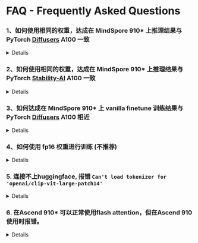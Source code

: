 # FAQ - Frequently Asked Questions

### 1、如何使用相同的权重，达成在 MindSpore 910* 上推理结果与 PyTorch [Diffusers](https://github.com/huggingface/diffusers/blob/main/examples/text_to_image/README_sdxl.md) A100 一致

<details onclose>

#### 回答：

#### (1) 权重转换

- diffuser中openclip pool层 text_projection 操作实现与官方stability-ai不一致，本处follow官方实现； text_projection在两边实现中相差了一个转置操作，自行转换的时候需要检查注意下，本处提供的模型转换[小工具](../tools/model_conversion/README.md)中已带有[转置操作](https://github.com/mindspore-lab/mindone/blob/468be76a35e9308c7b59bf9eaf3791c146539ee4/examples/stable_diffusion_xl/tools/model_conversion/convert_diffusers_to_mindone_sdxl.py#L306C9-L310C48)

#### (2) 超参配置

- 默认超参保持一致 (sampler、sample step、noise input、cfg 等)

- ms中配置以下参数 (以 EulerAncestralSampler 为例):
    - `--discretization DiffusersDDPMDiscretization`
    - `--precision_keep_origin_dtype True`

    ```shell
    python demo/sampling_without_streamlit.py \
      --config configs/inference/sd_xl_base.yaml \
      --weight checkpoints/sd_xl_base_1.0_ms.ckpt \
      --prompt "Astronaut in a jungle, cold color palette, muted colors, detailed, 8k" \
      --sampler EulerAncestralSampler \
      --sample_step 40 \
      --guidance_scale 5.0 \
      --discretization DiffusersDDPMDiscretization \
      --precision_keep_origin_dtype True
    ```

#### (3) 固定输入noise

- 在diffusers运行过程中保存输入latent为`.npy文件`, 通过 `--init_latent_path` 接口控制输入latent noise 固定输入噪声一致；

- (可选, 仅带随机采样的sampler需要配置) 在diffusers运行过程中保存每个sample step添加的随机噪声为`.npy文件`, 通过 `--init_noise_scheduler_path` 配置固定每个sample step添加的随机噪声一致，当前仅`EulerA采样器`生效；

</details>


### 2、如何使用相同的权重，达成在 MindSpore 910* 上推理结果与 PyTorch [Stability-AI](https://github.com/Stability-AI/generative-models) A100 一致

<details onclose>

#### 回答：

#### (1) 超参配置

- 默认超参保持一致 (sampler、sample step、noise input、cfg 等)

    ```shell
    python demo/sampling_without_streamlit.py \
      --config configs/inference/sd_xl_base.yaml \
      --weight checkpoints/sd_xl_base_1.0_ms.ckpt \
      --prompt "Astronaut in a jungle, cold color palette, muted colors, detailed, 8k" \
    ```

#### (2) 固定输入noise

- 在stability-ai代码运行过程中保存输入latent为`.npy文件`, 通过 `--init_latent_path` 接口控制输入latent noise 固定输入噪声一致；

</details>


### 3、如何达成在 MindSpore 910* 上 vanilla finetune 训练结果与 PyTorch [Diffusers](https://github.com/huggingface/diffusers/blob/main/examples/text_to_image/README_sdxl.md) A100 相近

<details onclose>

#### 回答：

#### (1) 预训练权重、训练数据集 保持一致

#### (2) 代码实现保持一致，均使用公版DDPM流程进行训练

#### (3) 超参数保持一致，超参配置及介绍参考[hyper_parameters.md](./hyper_parameters.md)

</details>


### 4、如何使用 fp16 权重进行训练 (不推荐)

<details onclose>

#### 回答：

#### (1) 通过 `--param_fp16 True` 进行配置，在cache data的场景下，PerBatchSize 达到 8;

#### ⚠️注意：`--param_fp16` 是实验性参数，打开后可能会导致训练不稳定、崩溃，请谨慎使用；

#### ⚠️注意：在了解了风险之后如果仍然希望使用`fp16`权重进行训练，那么可以配合 fp32 vae [cache](./vanilla_finetune.md) 使用 或 配合[vae-fp16-fix](./weight_convertion.md)权重使用

</details>


### 5. 连接不上huggingface, 报错 `Can't load tokenizer for 'openai/clip-vit-large-patch14'`

<details onclose>

#### 回答：

#### 该问题是因为网络原因无法连接到 huggingface，可以尝试手动下载后指定本地路径解决, [issue 134](https://github.com/mindspore-lab/mindone/issues/134)；

#### (1) 在huggingface上下载[clip patch](https://huggingface.co/openai/clip-vit-large-patch14/tree/main)

#### (2) 在config(.yaml) 文件中 `version:` 参数指定本地路径:

  ```shell
  model:
    target: gm.models.diffusion.DiffusionEngine
    params:
      ...
      conditioner_config:
        target: gm.modules.GeneralConditioner
        params:
          emb_models:
            - is_trainable: False
              input_key: txt
              target: gm.modules.embedders.modules.FrozenCLIPEmbedder
              params:
                layer: hidden
                layer_idx: 11
                version: /path/to/clip-vit-large-patch14
            - ...
  ```

</details>

### 6. 在Ascend 910* 可以正常使用flash attention，但在Ascend 910使用时报错。
<details onclose>

#### 回答：

#### Mindspore 2.2 之后的版本，框架内的 `FlashAttention` 只支持Ascend 910*， 不支持Ascend 910。如果需要在 Ascend 910 上使用 flash attention，可以借助基于 Mindspore 框架和昇腾 CANN 软件栈开发的 transformer 加速库 [acctransformer](https://github.com/mindspore-ai/acctransformer/tree/master/train/acctransformer/flash_attention)。具体使用方法如下：

#### (1) 按照 acctransformer 的 [FlashAttention2安装指南](https://github.com/mindspore-ai/acctransformer/tree/master/train/acctransformer/flash_attention)安装whl包。

  ```shell
  git clone https://github.com/mindspore-ai/acctransformer.git
  cd train
  bash build.sh
  pip install dist/acctransformer-1.0.0-py3-none-any.whl
  ```

#### (2) 把examples/stable_diffusion_xl/gm/modules/attention.py文件 Mindspore 框架内的 `FlashAttention` 改成 acctransformer 的，具体修改如下:

https://github.com/mindspore-lab/mindone/blob/master/examples/stable_diffusion_xl/gm/modules/attention.py#L18
https://github.com/mindspore-lab/mindone/blob/master/examples/stable_diffusion_xl/gm/modules/attention.py#L117
https://github.com/mindspore-lab/mindone/blob/master/examples/stable_diffusion_xl/gm/modules/attention.py#L147


  ```diff
  # L18
  - from mindspore.nn.layer.flash_attention import FlashAttention
  + from acctransformer.flash_attention.nn.layer.flash_attention import FlashAttention
  ...

  # L117
  - self.flash_attention = FlashAttention(head_dim=dim_head, head_num=heads, high_precision=True)
  + self.flash_attention = FlashAttention(head_dim=dim_head)

  # L147
  - out = self.flash_attention(q.to(ms.float16), k.to(ms.float16), v.to(ms.float16), mask.to(ms.uint8))
  + out = self.flash_attention(q.to(ms.float16), k.to(ms.float16), v.to(ms.float16), mask.to(ms.float16))

  ```

</details>
